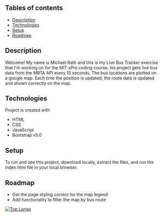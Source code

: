 ## Tables of contents
* [Description](#description)
* [Technologies](#technologies)
* [Setup](#setup)
* [Roadmap](#roadmap)

## Description
Welcome! My name is Michael Rath and this is my Live Bus Tracker exercise that I'm working on for the MIT xPro coding course. his project gets live bus data from the MBTA API every 15 seconds. The bus locations are plotted on a google map. Each time the position is updated, the route data is updated and shown correctly on the map.

## Technologies
Project is created with
* HTML
* CSS
* JavaScript
* Bootstrap v5.0

## Setup
To run and see this project, download locally, extract the files, and run the index.html file in your local browser.

## Roadmap
* Get the page styling correct for the map legend
* Add functionality to filter the map by bus route

[![Top Langs](https://github-readme-stats.vercel.app/api/top-langs/?username=rath-michael&layout=compact&text_color=daf7dc&bg_color=151515)](https://github.com/rath-michael/github-readme-stats)
